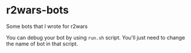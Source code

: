 # r2wars-bots
Some bots that I wrote for r2wars

You can debug your bot by using `run.sh` script. You'll just need to change the name of bot in that script.

